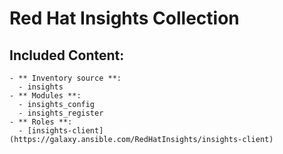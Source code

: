 Red Hat Insights Collection
===========================

## Included Content:

    - ** Inventory source **:
      - insights
    - ** Modules **:
      - insights_config
      - insights_register
    - ** Roles **:
      - [insights-client](https://galaxy.ansible.com/RedHatInsights/insights-client)